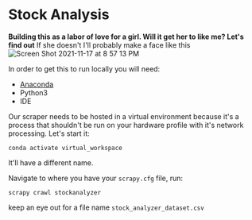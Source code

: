 # Stock Analysis

**Building this as a labor of love for a girl. Will it get her to like me? Let's find out**
If she doesn't I'll probably make a face like this
![Screen Shot 2021-11-17 at 8 57 13 PM](https://user-images.githubusercontent.com/7444521/142337258-738480ce-583d-4ebe-aa25-2cf9a56172ff.png)

In order to get this to run locally you will need:
- [Anaconda](https://www.anaconda.com/products/individual)
- Python3
- IDE

Our scraper needs to be hosted in a virtual environment because it's a process that shouldn't be run on your hardware profile with it's network processing. Let's start it:

`conda activate virtual_workspace`

It'll have a different name.

Navigate to where you have your `scrapy.cfg` file, run:

`scrapy crawl stockanalyzer`

keep an eye out for a file name `stock_analyzer_dataset.csv`